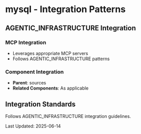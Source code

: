 # mysql - Integration Patterns

## AGENTIC_INFRASTRUCTURE Integration

### MCP Integration
- Leverages appropriate MCP servers
- Follows AGENTIC_INFRASTRUCTURE patterns

### Component Integration
- **Parent**: sources
- **Related Components**: As applicable

## Integration Standards

Follows AGENTIC_INFRASTRUCTURE integration guidelines.

Last Updated: 2025-06-14
